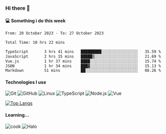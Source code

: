 ### Hi there 👋

#### 💻 Something i do this week

<!--START_SECTION:waka-->

```txt
From: 20 October 2023 - To: 27 October 2023

Total Time: 10 hrs 22 mins

TypeScript       3 hrs 41 mins   █████████░░░░░░░░░░░░░░░░   35.59 %
JavaScript       2 hrs 15 mins   █████▒░░░░░░░░░░░░░░░░░░░   21.69 %
Vue.js           1 hr 37 mins    ████░░░░░░░░░░░░░░░░░░░░░   15.74 %
JSON             1 hr 34 mins    ███▓░░░░░░░░░░░░░░░░░░░░░   15.13 %
Markdown         51 mins         ██░░░░░░░░░░░░░░░░░░░░░░░   08.26 %
```

<!--END_SECTION:waka-->


#### Technologies I use
![Git](https://img.shields.io/badge/-Git-222222?style=flat&logo=git&logoColor=F05032)
![GitHub](https://img.shields.io/badge/-GitHub-181717?style=flat&logo=github)
![Linux](https://img.shields.io/badge/-Linux-222222?style=flat&logo=linux&logoColor=FCC624)
![TypeScript](https://img.shields.io/badge/-TypeScript-000000?style=flat&logo=typescript)
![Node.js](https://img.shields.io/badge/-Node.js-222222?style=flat&logo=node.js&logoColor=339933)
![Vue](https://img.shields.io/badge/-Vue-222222?style=flat&logo=Vue.js&logoColor=4FC08D)

[![Top Langs](https://github-readme-stats.vercel.app/api/top-langs/?username=GodlessLiu&layout=compact)](https://github.com/anuraghazra/github-readme-stats)
#### Learning...
![cook](https://img.shields.io/badge/cook-v0.0.0-yellow.svg)
![Halo](https://img.shields.io/badge/Halo-v2.9.0-blue.svg)
